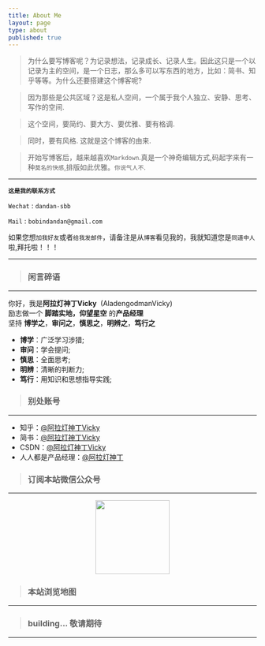 ```yaml
---
title: About Me
layout: page
type: about
published: true
---
```


> 为什么要写博客呢？为记录想法，记录成长、记录人生。因此这只是一个以记录为主的空间，是一个日志，那么多可以写东西的地方，比如：简书、知乎等等。为什么还要搭建这个博客呢? 

> 因为那些是公共区域？这是私人空间，一个属于我个人独立、安静、思考、写作的空间. 

> 这个空间，要简约、要大方、要优雅、要有格调. 

> 同时，要有风格. 这就是这个博客的由来.

> 开始写博客后，越来越喜欢`Markdown`.真是一个神奇编辑方式,码起字来有一种`莫名的快感`,排版如此优雅。`你说气人不`.

---

**`这是我的联系方式`**

`Wechat` : `dandan-sbb`

`Mail` : `bobindandan@gmail.com`

如果您想`加我好友`或者`给我发邮件`，请备注是从`博客`看见我的，我就知道您是`同道中人`啦,拜托啦！！！

---

> ### 闲言碎语
---

你好，我是**阿拉灯神丁Vicky**&nbsp;&nbsp;(AladengodmanVicky)  
励志做一个&nbsp;**脚踏实地，仰望星空**&nbsp;的**产品经理**  
坚持 **博学之**，**审问之**，**慎思之**，**明辨之**，**笃行之**  

* **博学**：广泛学习涉猎;
* **审问**：学会提问;
* **慎思**：全面思考;
* **明辨**：清晰的判断力;
* **笃行**：用知识和思想指导实践; 


> ### 别处账号
---

* 知乎：[@阿拉灯神丁Vicky](https://www.zhihu.com/people/AladengodmanVicky/activities)
* 简书：[@阿拉灯神丁Vicky](https://www.jianshu.com/u/d35797a7d500)
* CSDN：[@阿拉灯神丁Vicky](https://blog.csdn.net/weixin_36105362)
* 人人都是产品经理：[@阿拉灯神丁](http://www.woshipm.com/u/681134)


> ### 订阅本站微信公众号
---

<div align="center"><img width="150" height="150" src="https://www.bobinsun.cn/assets/images/WeChat-logo.jpg"/></div>


> ### 本站浏览地图
---

<script type='text/javascript' id='clustrmaps' src='//cdn.clustrmaps.com/map_v2.js?cl=ffffff&w=727&t=tt&d=FrEpkx0CqRomrvIppR72_R_4nzbDRTIaAAxJKdKno0k'></script>

> ### building... 敬请期待
---
